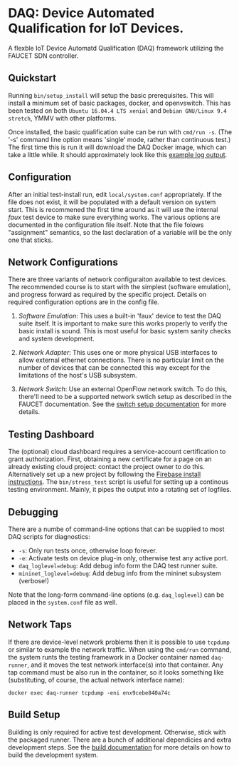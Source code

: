 # DAQ: <b>D</b>evice <b>A</b>utomated <b>Q</b>ualification for IoT Devices.

A flexble IoT Device Automatd Qualification (DAQ) framework utilizing the FAUCET SDN controller.

## Quickstart

Running `bin/setup_install` will setup the basic prerequisites. This
will install a minimum set of basic packages, docker, and openvswitch. This has been tested on
both `Ubuntu 16.04.4 LTS xenial` and `Debian GNU/Linux 9.4 stretch`, YMMV with other platforms.

Once installed, the basic qualification suite can be run with `cmd/run -s`. (The
'-s' command line option means 'single' mode, rather than continuous test.) The first
time this is run it will download the DAQ Docker image, which can take a little while. It should
approximately look like this [example log output](docs/run_log.md).

## Configuration

After an initial test-install run, edit `local/system.conf` appropriately.
If the file does not exist, it will be populated with a default version on system start.
This is recommened the first time around as it will use the internal _faux_ test device
to make sure everything works. The various options are documented in the configuration file
itself. Note that the file folows "assignment" semantics, so the last declaration of a variable
will be the only one that sticks.

## Network Configurations

There are three variants of network configuraiton available to test devices. The recommended
course is to start with the simplest (software emulation), and progress forward as required by
the specific project. Details on required configuration options are in the config file.

1. _Software Emulation_: This uses a built-in 'faux' device to test the DAQ suite itself. It is
important to make sure this works properly to verify the basic install is sound. This
is most useful for basic system sanity checks and system development.

2. _Network Adapter_: This uses one or more physical USB interfaces to allow external
ethernet connections. There is no particular limit on the number of devices that can be connected
this way except for the limitations of the host's USB subsystem.

3. _Network Switch_: Use an external OpenFlow network switch. To do this, there'll need to be
a supported network swtich setup as described in the FAUCET documentation. See the [switch
setup documentation](docs/switches.md) for more details.

## Testing Dashboard

The (optional) cloud dashboard requires a service-account certification to grant authorization.
First, obtaining a new certificate for a page on an already existing cloud project: contact the
project owner to do this.  Alternatively set up a new project by following the
[Firebase install instructions](docs/firebase.md). The `bin/stress_test` script is useful for
setting up a continous testing environment. Mainly, it pipes the output into a rotating set of logfiles.

## Debugging

There are a numbe of command-line options that can be supplied to most DAQ scripts for diagnostics:
* `-s`: Only run tests once, otherwise loop forever.
* `-e`: Activate tests on device plug-in only, otherwise test any active port.
* `daq_loglevel=debug`: Add debug info form the DAQ test runner suite.
* `mininet_loglevel=debug`: Add debug info from the mininet subsystem (verbose!)

Note that the long-form command-line options (e.g. `daq_loglevel`) can be placed in the
`system.conf` file as well.

## Network Taps

If there are device-level network problems then it is possible to use `tcpdump` or similar
to example the network traffic. When using the `cmd/run` command, the system runts the
testing framework in a Docker container named `daq-runner`, and it moves the test
network interface(s) into that container. Any tap command must be also run in the container, so it
looks something like (substituting, of course, the actual network interface name):

`docker exec daq-runner tcpdump -eni enx9cebe840a74c`

## Build Setup

Building is only required for active test development. Otherwise, stick
with the packaged runner.  There are a bunch of additional dependicies and extra development steps.
See the [build documentation](docs/build.md) for more details on how to build the development system.

